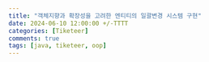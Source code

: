 ```yaml
---
title: "객체지향과 확장성을 고려한 엔티티의 일괄변경 시스템 구현"
date: 2024-06-10 12:00:00 +/-TTTT
categories: [Tiketeer]
comments: true
tags: [java, tiketeer, oop]
---
```

